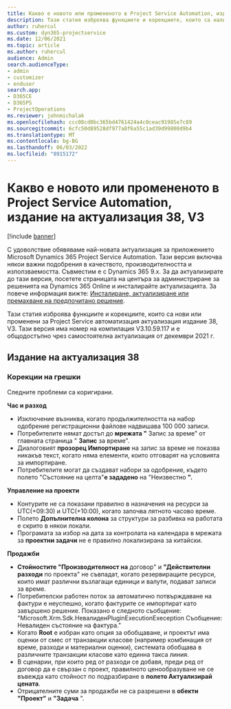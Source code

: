 ```yaml
---
title: Какво е новото или промененото в Project Service Automation, издание на актуализация 38, V3
description: Тази статия изброява функциите и корекциите, които са налични в Microsoft Dynamics 365 Project Service Automation актуализация издание 38, V3.
author: ruhercul
ms.custom: dyn365-projectservice
ms.date: 12/06/2021
ms.topic: article
ms.author: ruhercul
audience: Admin
search.audienceType:
- admin
- customizer
- enduser
search.app:
- D365CE
- D365PS
- ProjectOperations
ms.reviewer: johnmichalak
ms.openlocfilehash: ccc08cd0bc365bd4761424a4c0ceac91985e7c89
ms.sourcegitcommit: 6cfc50d89528df977a8f6a55c1ad39d99800d9b4
ms.translationtype: MT
ms.contentlocale: bg-BG
ms.lasthandoff: 06/03/2022
ms.locfileid: "8915172"
---
```

# <a name="whats-new-or-changed-in-project-service-automation-update-release-38-v3"></a>Какво е новото или промененото в Project Service Automation, издание на актуализация 38, V3

[!include [banner](../includes/psa-now-project-operations.md)]

С удоволствие обявяваме най-новата актуализация за приложението Microsoft Dynamics 365 Project Service Automation. Тази версия включва някои важни подобрения в качеството, производителността и използваемостта. Съвместим е с Dynamics 365 9.x. За да актуализирате до тази версия, посетете страницата на центъра за администриране за решенията на Dynamics 365 Online и инсталирайте актуализацията. За повече информация вижте: [Инсталиране, актуализиране или премахване на предпочитано решение](/power-platform/admin/install-remove-preferred-solution).

Тази статия изброява функциите и корекциите, които са нови или променени за Project Service автоматизация актуализация издание 38, V3. Тази версия има номер на компилация V3.10.59.117 и е общодостъпно чрез самостоятелна актуализация от декември 2021 г.

## <a name="update-release-38"></a>Издание на актуализация 38

### <a name="bug-fixes"></a>Корекции на грешки

Следните проблеми са коригирани.

**Час и разход**

- Изключение възниква, когато продължителността на набор одобрение регистрационни файлове надвишава 100 000 записи.
- Потребителите нямат достъп до **мрежата "** Запис за време" от главната страница " **Запис** за време".
- Диалоговият **прозорец Импортиране** на запис за време не показва никакъв текст, когато няма елементи, които отговарят на условията за импортиране.
- Потребителите могат да създават набори за одобрение, където полето "Състояние на целта"**е зададено** на "Неизвестно **".**

**Управление на проекти**

- Контурите не са показани правилно в назначения на ресурси за UTC(+09:30) и UTC(+10:00), когато започва лятното часово време.
- Полето **Допълнителна колона** за структури за разбивка на работата е скрито в някои локали.
- Програмата за избор на дата за контролата на календара в мрежата за **проектни задачи** не е правилно локализирана за китайски.

**Продажби**

- **Стойностите "Производителност на** договор" и **"Действителни разходи** по проекта" не съвпадат, когато резервиращите ресурси, които имат различни възлагащи единици и валути, подават записи за време.
- Потребителски работен поток за автоматично потвърждаване на фактури е неуспешно, когато фактурите се импортират като завършено решение. Показано е следното съобщение: "Microsoft.Xrm.Sdk.НевалиденPluginExecutionExeception Съобщение: Невалиден състояние на фактура."
- Когато **Root** е избран като опция за обобщаване, и проектът има оценки от смес от транзакции класове (например комбинация от време, разходи и материални оценки), системата обобщава в различните транзакции класове като единна такса линия.
- В сценарии, при които ред от разходи се добавя, преди ред от договор да е свързан с проект, правилното ценообразуване не се въвежда като стойност по подразбиране в **полето Актуализирай цената**.
- Отрицателните суми за продажби не са разрешени в **обекти "Проект"** и **"Задача** ".
